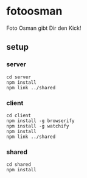 # fotoosman

Foto Osman gibt Dir den Kick!

## setup
### server

```
cd server
npm install
npm link ../shared
```

### client

```
cd client
npm install -g browserify
npm install -g watchify
npm install
npm link ../shared
```

### shared

```
cd shared
npm install
```

